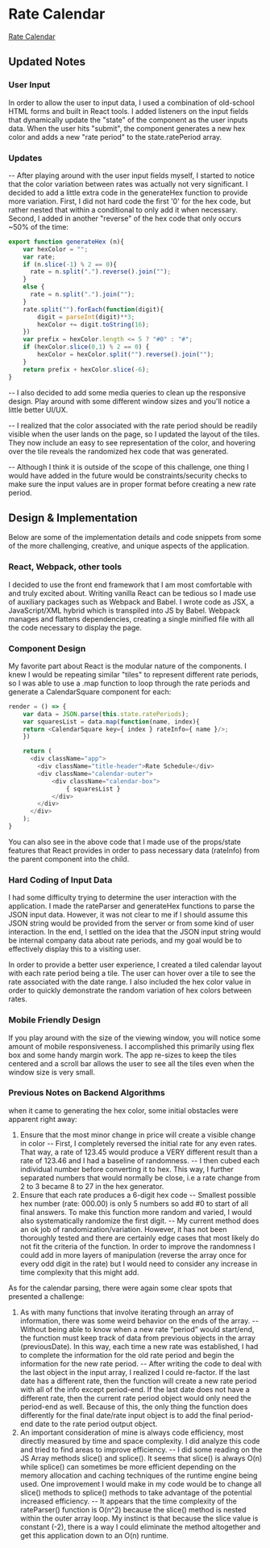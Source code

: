 # Rate Calendar

[Rate Calendar][pages]

[pages]: https://jahatch512.github.io/RateParser/

## Updated Notes

### User Input

In order to allow the user to input data, I used a combination of old-school HTML forms and built in React tools. I added listeners on the input fields that dynamically update the "state" of the component as the user inputs data. When the user hits "submit", the component generates a new hex color and adds a new "rate period" to the state.ratePeriod array.

### Updates

-- After playing around with the user input fields myself, I started to notice that the color variation between rates was actually not very significant. I decided to add a little extra code in the generateHex function to provide more variation. First, I did not hard code the first '0' for the hex code, but rather nested that within a conditional to only add it when necessary. Second, I added in another "reverse" of the hex code that only occurs ~50% of the time:

``` javascript
export function generateHex (n){
    var hexColor = "";
    var rate;
    if (n.slice(-1) % 2 == 0){
      rate = n.split(".").reverse().join("");
    }
    else {
      rate = n.split(".").join("");
    }
    rate.split("").forEach(function(digit){
        digit = parseInt(digit)**3;
        hexColor += digit.toString(16);
    })
    var prefix = hexColor.length <= 5 ? "#0" : "#";
    if (hexColor.slice(0,1) % 2 == 0) {
        hexColor = hexColor.split("").reverse().join("");
    }
    return prefix + hexColor.slice(-6);
}
```

-- I also decided to add some media queries to clean up the responsive design. Play around with some different window sizes and you'll notice a little better UI/UX.

-- I realized that the color associated with the rate period should be readily visible when the user lands on the page, so I updated the layout of the tiles. They now include an easy to see representation of the color, and hovering over the tile reveals the randomized hex code that was generated.

-- Although I think it is outside of the scope of this challenge, one thing I would have added in the future would be constraints/security checks to make sure the input values are in proper format before creating a new rate period. 

## Design & Implementation

Below are some of the implementation details and code snippets from some of the more challenging, creative, and unique aspects of the application.

### React, Webpack, other tools

I decided to use the front end framework that I am most comfortable with and truly excited about. Writing vanilla React can be tedious so I made use of auxiliary packages such as Webpack and Babel. I wrote code as JSX, a JavaScript/XML hybrid which is transpiled into JS by Babel. Webpack manages and flattens dependencies, creating a single minified file with all the code necessary to display the page.

### Component Design

My favorite part about React is the modular nature of the components. I knew I would be repeating similar "tiles" to represent different rate periods, so I was able to use a .map function to loop through the rate periods and generate a CalendarSquare component for each:

```javascript
render = () => {
    var data = JSON.parse(this.state.ratePeriods);
    var squaresList = data.map(function(name, index){
    return <CalendarSquare key={ index } rateInfo={ name }/>;
    })

    return (
      <div className="app">
        <div className="title-header">Rate Schedule</div>
        <div className="calendar-outer">
            <div className="calendar-box">
                { squaresList }
            </div>
        </div>
      </div>
    );
}
```
You can also see in the above code that I made use of the props/state features that React provides in order to pass necessary data (rateInfo) from the parent component into the child.

### Hard Coding of Input Data

I had some difficulty trying to determine the user interaction with the application. I made the rateParser and generateHex functions to parse the JSON input data. However, it was not clear to me if I should assume this JSON string would be provided from the server or from some kind of user interaction. In the end, I settled on the idea that the JSON input string would be internal company data about rate periods, and my goal would be to effectively display this to a visiting user.

In order to provide a better user experience, I created a tiled calendar layout with each rate period being a tile. The user can hover over a tile to see the rate associated with the date range. I also included the hex color value in order to quickly demonstrate the random variation of hex colors between rates.

### Mobile Friendly Design

If you play around with the size of the viewing window, you will notice some amount of mobile responsiveness. I accomplished this primarily using flex box and some handy margin work. The app re-sizes to keep the tiles centered and a scroll bar allows the user to see all the tiles even when the window size is very small.

### Previous Notes on Backend Algorithms

when it came to generating the hex color, some initial obstacles were apparent right away:
1. Ensure that the most minor change in price will create a visible change in color
 -- First, I completely reversed the initial rate for any even rates. That way, a rate of 123.45 would produce a VERY different result than a rate of 123.46 and I had a baseline of randomness.
 -- I then cubed each individual number before converting it to hex. This way, I further separated numbers that would normally be close, i.e a rate change from 2 to 3 became 8 to 27 in the hex generator.
2. Ensure that each rate produces a 6-digit hex code
 -- Smallest possible hex number (rate: 000.00) is only 5 numbers so add #0 to start of all final answers. To make this function more random and varied, I would also systematically randomize the first digit.
 -- My current method does an ok job of randomization/variation. However, it has not been thoroughly tested and there are certainly edge cases that most likely do not fit the criteria of the function.
    In order to improve the randomness I could add in more layers of manipulation (reverse the array once for every odd digit in the rate) but I would need to consider any increase in time complexity that this might add.

As for the calendar parsing, there were again some clear spots that presented a challenge:
1. As with many functions that involve iterating through an array of information, there was some weird behavior on the ends of the array.
 -- Without being able to know when a new rate “period” would start/end, the function must keep track of data from previous objects in the array (previousDate). In this way, each time a new rate was established, I had to complete the information for the old rate period and begin the information for the new rate period.
 -- After writing the code to deal with the last object in the input array, I realized I could re-factor. If the last date has a different rate, then the function will create a new rate period with all of the info except period-end. If the last date does not have a different rate, then the current rate period object would only need the period-end as well. Because of this, the only thing the function does differently for the final date/rate input object is to add the final period-end date to the rate period output object.
2. An important consideration of mine is always code efficiency, most directly measured by time and space complexity. I did analyze this code and tried to find areas to improve efficiency.
 -- I did some reading on the JS Array methods slice() and splice(). It seems that slice() is always O(n) while splice() can sometimes be more efficient depending on the memory allocation and caching techniques of the runtime engine being used. One improvement I would make in my code would be to change all slice() methods to splice() methods to take advantage of the potential increased efficiency.
 -- It appears that the time complexity of the rateParser() function is O(n^2) because the slice() method is nested within the outer array loop. My instinct is that because the slice value is constant (-2), there is a way I could eliminate the method altogether and get this application down to an O(n) runtime.
